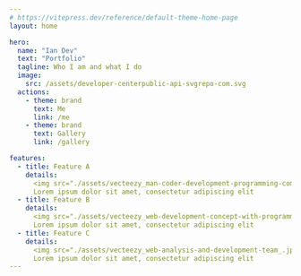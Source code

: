 ```yaml
---
# https://vitepress.dev/reference/default-theme-home-page
layout: home

hero:
  name: "Ian Dev"
  text: "Portfolio"
  tagline: Who I am and what I do
  image:
    src: /assets/developer-centerpublic-api-svgrepo-com.svg
  actions:
    - theme: brand
      text: Me
      link: /me
    - theme: brand
      text: Gallery
      link: /gallery

features:
  - title: Feature A
    details:
      <img src="./assets/vecteezy_man-coder-development-programming-computer_11634397.jpg">
      Lorem ipsum dolor sit amet, consectetur adipiscing elit
  - title: Feature B
    details:
      <img src="./assets/vecteezy_web-development-concept-with-programmer-and-ar_16962025.jpg">
      Lorem ipsum dolor sit amet, consectetur adipiscing elit
  - title: Feature C
    details:
      <img src="./assets/vecteezy_web-analysis-and-development-team_.jpg">
      Lorem ipsum dolor sit amet, consectetur adipiscing elit
---
```


